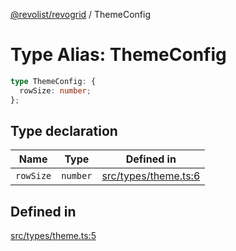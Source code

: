 [@revolist/revogrid](README.md) / ThemeConfig

# Type Alias: ThemeConfig

```ts
type ThemeConfig: {
  rowSize: number;
};
```

## Type declaration

| Name | Type | Defined in |
| ------ | ------ | ------ |
| `rowSize` | `number` | [src/types/theme.ts:6](https://github.com/revolist/revogrid/blob/e3c4d102f429c82d34023490b300d210ef8d9573/src/types/theme.ts#L6) |

## Defined in

[src/types/theme.ts:5](https://github.com/revolist/revogrid/blob/e3c4d102f429c82d34023490b300d210ef8d9573/src/types/theme.ts#L5)
